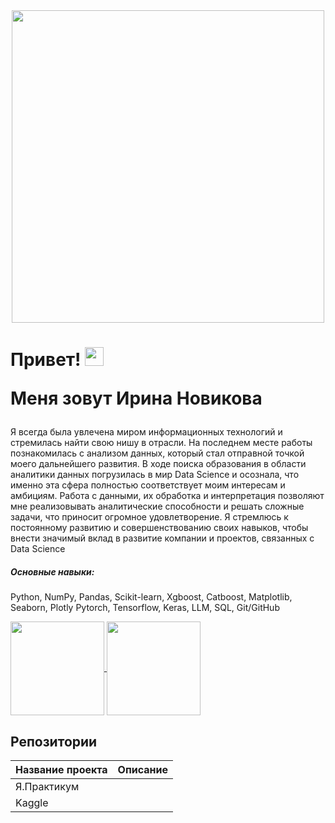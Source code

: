  <div id="header" align="center">
 <img src="https://github.com/user-attachments/assets/cdea6ec3-35ce-4ee5-b188-3ee1d4a385d5" width="500"/>
  </div>
 

<div id="badges" align="center">
<img src="https://komarev.com/ghpvc/?username=Irinazipzone&style=flat-square&color=blue" alt=""/>
 </div>
 
 <h1>
  Привет!
  <img src="https://media.giphy.com/media/hvRJCLFzcasrR4ia7z/giphy.gif" width="30px"/>
  
 Меня зовут Ирина Новикова
 </h1>

Я всегда была увлечена миром информационных технологий и стремилась найти свою нишу в отрасли. На последнем месте работы познакомилась с анализом данных, который стал отправной точкой моего дальнейшего развития. В ходе поиска образования в области аналитики данных погрузилась в мир Data Science и осознала, что именно эта сфера полностью соответствует моим интересам и амбициям. Работа с данными, их обработка и интерпретация позволяют мне реализовывать аналитические способности и решать сложные задачи, что приносит огромное удовлетворение. Я стремлюсь к постоянному развитию и совершенствованию своих навыков, чтобы внести значимый вклад в развитие компании и проектов, связанных с Data Science

##### Основные навыки:
Python, NumPy, Pandas, Scikit-learn, Xgboost, Catboost, Matplotlib, Seaborn, Plotly
Pytorch, Tensorflow, Keras, LLM, SQL, Git/GitHub

<a href="https://github.com/Irinazipzone/github-readme-stats">
  <img height=150 align="center" src="https://github-readme-stats.vercel.app/api?username=Irinazipzone" />
</a>
<a href="https://github.com/Irinazipzone/convoychat">
  <img height=150 align="center" src="https://github-readme-stats.vercel.app/api/top-langs?username=Irinazipzone&layout=compact&langs_count=8&card_width=320" />
</a>

## Репозитории

| Название проекта | Описание |
| :---------------------- | :---------------------- |
| Я.Практикум
| Kaggle
